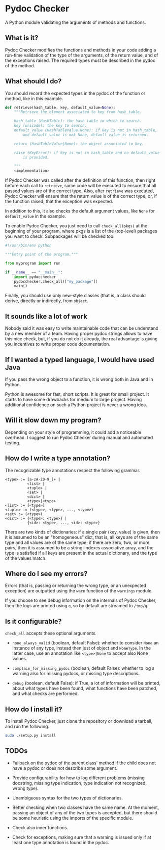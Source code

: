 Pydoc Checker
=============

A Python module validating the arguments of methods and functions.


What is it?
-----------

Pydoc Checker modifies the functions and methods in your code adding a
run-time validation of the type of the arguments, of the return value,
and of the exceptions raised. The required types must be described in
the pydoc of the method.


What should I do?
-----------------

You should record the expected types in the pydoc of the function or
method, like in this example.

```python
def retrieve(hash_table, key, default_value=None):
    """Retrieve the element associated to key from hash_table.

    hash_table (HashTable): the hash table in which to search.
    key (unicode): the key to search.
    default_value (HashTableValue|None): if key is not in hash_table,
        and default_value is not None, default_value is returned.

    return (HashTableValue|None): the object associated to key.

    raise (KeyError): if key is not in hash_table and no default_value
        is provided.

    """
    <implementation>
```

If Pydoc Checker was called after the definition of this function,
then right before each call to ```retrieve```, some code will be
executed to ensure that all passed values are of the correct
type. Also, after ```retrieve``` was executed, Pydoc Checker will
ensure that the return value is of the correct type, or, if the
function raised, that the exception was expected.

In addition to this, it also checks the default argument values, like
```None``` for ```default_value``` in the example.

To enable Pydoc Checker, you just need to call ```check_all(pkgs)```
at the beginning of your program, where pkgs is a list of the
(top-level) packages you want to check. Subpackages will be checked
too.

```python
#!/usr/bin/env python

"""Entry point of the program."""

from myprogram import run

if __name__ == "__main__":
    import pydocchecker
    pydocchecker.check_all(["my_package"])
    main()
```

Finally, you should use only new-style classes (that is, a class
should derive, directly or indirectly, from ```object```.


It sounds like a lot of work
----------------------------

Nobody said it was easy to write maintainable code that can be
understand by a new member of a team. Having proper pydoc strings
allows to have this nice check, but, if you do not do it already, the
real advantage is giving you incentives to write proper code
documentation.


If I wanted a typed language, I would have used Java
----------------------------------------------------

If you pass the wrong object to a function, it is wrong both in Java
and in Python.

Python is awesome for fast, short scripts. It is great for small
project. It starts to have some drawbacks for medium to large
project. Having additional confidence on such a Python project is
never a wrong idea.


Will it slow down my program?
-----------------------------

Depending on your style of programming, it could add a noticeable
overhead. I suggest to run Pydoc Checker during manual and automated
testing.


How do I write a type annotation?
---------------------------------

The recognizable type annotations respect the following grammar.

```
<type> := [a-zA-Z0-9_]+ |
          <list> |
          <tuple> |
          <set> |
          <dict> |
          <type>|<type>
<list> := [<type>]
<tuple> := (<type>, <type>, ..., <type>)
<set> := (<type>)
<dict> := {<type>: <type>} |
          {<id>: <type>, ..., <id>: <type>}
```

There are two kinds of dictionaries: if a single pair (key, value) is
given, then it is assumed to be an "homogeneous" dict, that is, all
keys are of the same type and all values are of the same type; if
there are zero, two, or more pairs, then it is assumed to be a
string-indexes associative array, and the type is satisfied if all
keys are present in the actual dictionary, and the type of the values
match.


Where do I see my errors?
-------------------------

Errors (that is, passing or returning the wrong type, or an unexpected
exception) are outputted using the ```warn``` function of the
```warnings``` module.

If you choose to see debug information on the internals of Pydoc
Checker, then the logs are printed using ```q```, so by default are
streamed to ```/tmp/q```.


Is it configurable?
-------------------

```check_all``` accepts these optional arguments.

- ```none_always_valid``` (boolean, default False): whether to
  consider ```None``` an instance of any type, instead then just of
  object and ```NoneType```.  In the latter case, use an annotation
  like ```<type>|None``` to accept also None values.

- ```complain_for_missing_pydoc``` (boolean, default False): whether
  to log a warning also for missing pydocs, or missing type
  descriptions.

- ```debug``` (boolean, default False): if True, a lot of information
  will be printed, about what types have been found, what functions
  have been patched, and what checks are performed.


How do I install it?
----------------

To install Pydoc Checker, just clone the repository or download a
tarball, and run the following.

```bash
sudo ./setup.py install
```


TODOs
-----

- Fallback on the pydoc of the parent class' method if the child does
  not have a pydoc or does not describe some argument.

- Provide configurability for how to log different problems (missing
  docstring, missing type indication, type indication not recognized,
  wrong type).

- Unambiguous syntax for the two types of dictionaries.

- Better checking when two classes have the same name. At the moment,
  passing an object of any of the two types is accepted, but there
  should be some heuristic using the imports of the specific module.

- Check also inner functions.

- Check for exceptions, making sure that a warning is issued only if
  at least one type annotation is found in the pydoc.
